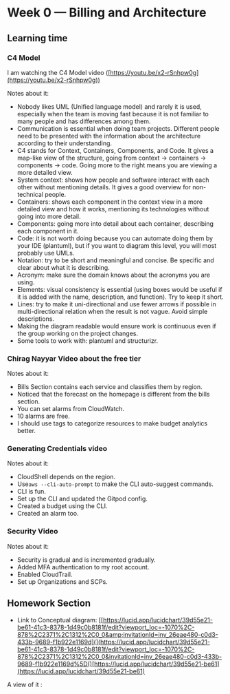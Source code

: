 # Week 0 — Billing and Architecture

## Learning time

### C4 Model

I am watching the C4 Model video ([https://youtu.be/x2-rSnhpw0g](https://youtu.be/x2-rSnhpw0g))

Notes about it:

* Nobody likes UML (Unified language model) and rarely it is used, especially when the team is moving fast because it is not familiar to many people and has differences among them.
* Communication is essential when doing team projects. Different people need to be presented with the information about the architecture according to their understanding.
* C4 stands for Context, Containers, Components, and Code. It gives a map-like view of the structure, going from context -> containers -> components -> code. Going more to the right means you are viewing a more detailed view.
* System context: shows how people and software interact with each other without mentioning details. It gives a good overview for non-technical people.
* Containers: shows each component in the context view in a more detailed view and how it works, mentioning its technologies without going into more detail.
* Components: going more into detail about each container, describing each component in it.
* Code: it is not worth doing because you can automate doing them by your IDE (plantuml), but if you want to diagram this level, you will most probably use UMLs.
* Notation: try to be short and meaningful and concise. Be specific and clear about what it is describing.
* Acronym: make sure the domain knows about the acronyms you are using.
* Elements: visual consistency is essential (using boxes would be useful if it is added with the name, description, and function). Try to keep it short.
* Lines: try to make it uni-directional and use fewer arrows if possible in multi-directional relation when the result is not vague. Avoid simple descriptions.
* Making the diagram readable would ensure work is continuous even if the group working on the project changes.
* Some tools to work with: plantuml and structurizr.

### Chirag Nayyar Video about the free tier

Notes about it:

* Bills Section contains each service and classifies them by region.
* Noticed that the forecast on the homepage is different from the bills section.
* You can set alarms from CloudWatch.
* 10 alarms are free.
* I should use tags to categorize resources to make budget analytics better.

### Generating Credentials video

Notes about it:

* CloudShell depends on the region.
* Use`aws --cli-auto-prompt` to make the CLI auto-suggest commands.
* CLI is fun.
* Set up the CLI and updated the Gitpod config.
* Created a budget using the CLI.
* Created an alarm too.

### Security Video

Notes about it:

* Security is gradual and is incremented gradually.
* Added MFA authentication to my root account.
* Enabled CloudTrail.
* Set up Organizations and SCPs.

## Homework Section

* Link to Conceptual diagram: [[https://lucid.app/lucidchart/39d55e21-be61-41c3-8378-1d49c0b8181f/edit?viewport_loc=-1070%2C-878%2C2371%2C1312%2C0_0&amp;invitationId=inv_26eae480-c0d3-433b-9689-f1b922e1169d](](https://lucid.app/lucidchart/39d55e21-be61-41c3-8378-1d49c0b8181f/edit?viewport_loc=-1070%2C-878%2C2371%2C1312%2C0_0&invitationId=inv_26eae480-c0d3-433b-9689-f1b922e1169d%5D()[https://lucid.app/lucidchart/39d55e21-be61](https://lucid.app/lucidchart/39d55e21-be61)

A view of it :


